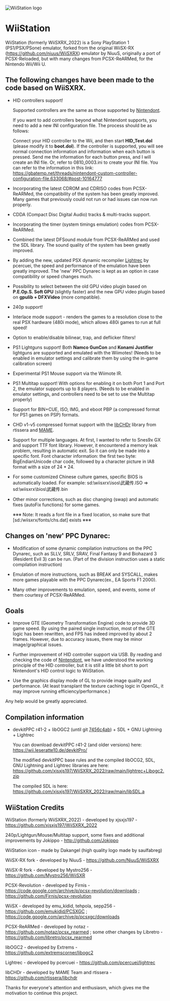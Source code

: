 ![WiiStation logo](https://github.com/xjsxjs197/WiiSXRX_2022/raw/main/logo.png)

# WiiStation

WiiStation (formerly WiiSXRX_2022) is a Sony PlayStation 1 (PS1/PSX/PSone) emulator, forked from the original WiiSX-RX (https://github.com/niuus/WiiSXRX) emulator by NiuuS, originally a port of PCSX-Reloaded, but with many changes from PCSX-ReARMed, for the Nintendo Wii/Wii U.

## The following changes have been made to the code based on WiiSXRX.

* HID controllers support!

  Supported controllers are the same as those supported by [Nintendont](https://github.com/FIX94/Nintendont).

  If you want to add controllers beyond what Nintendont supports, you need to add a new INI configuration file. The process should be as follows:
  
  Connect your HID controller to the Wii, and then start **HID_Test.dol** (please modify it to **boot.dol**). If the controller is supported, you will see normal connection information and information when each button is pressed.
  Send me the information for each button press, and I will create an INI file. Or, refer to 0810_0003.ini to create your INI file.
  You can refer to the information in this link:
  https://gbatemp.net/threads/nintendont-custom-controller-configuration-file.633068/#post-10164777

* Incorporating the latest CDROM and CDRISO codes from PCSX-ReARMed, the compatibility of the system has been greatly improved.
  Many games that previously could not run or had issues can now run properly.

* CDDA (Compact Disc Digital Audio) tracks & multi-tracks support.

* Incorporating the timer (system timings emulation) codes from PCSX-ReARMed.

* Combined the latest DFSound module from PCSX-ReARMed and used the SDL library.
  The sound quality of the system has been greatly improved.

* By adding the new, updated PSX dynamic recompiler [Lightrec](https://github.com/pcercuei/lightrec) by pcercuei, the speed and performance of the emulation have been greatly improved. The 'new' PPC Dynarec is kept as an option in case compatibility or speed changes much.

* Possibility to select between the old GPU video plugin based on **P.E.Op.S. Soft GPU** (slightly faster) and the new GPU video plugin based on **gpulib + DFXVideo** (more compatible).

* 240p support!

* Interlace mode support - renders the games to a resolution close to the real PSX hardware (480i mode), which allows 480i games to run at full speed!

* Option to enable/disable bilinear, trap, and deflicker filters!

* PS1 Lightguns support! Both **Namco GunCon** and **Konami Justifier** lightguns are supported and emulated with the Wiimotes! (Needs to be enabled in emulator settings and calibrate them by using the in-game calibration screen)

* Experimental PS1 Mouse support via the Wiimote IR.

* PS1 Multitap support! With options for enabling it on both Port 1 and Port 2, the emulator supports up to 8 players. (Needs to be enabled in emulator settings, and controllers need to be set to use the Multitap properly)

* Support for BIN+CUE, ISO, IMG, and eboot PBP (a compressed format for PS1 games on PSP) formats.

* CHD v1-v5 compressed format support with the [libCHDr](https://github.com/rtissera/libchdr) library from rtissera and [MAME](https://github.com/mamedev/mame).

* Support for multiple languages.
  At first, I wanted to refer to Snes9x GX and support TTF font library.
  However, it encountered a memory leak problem, resulting in automatic exit.
  So it can only be made into a specific font.
  Font character information: the first two byte: BigEndianUnicode char code, followed by a character picture in IA8 format with a size of 24 * 24.

* For some customized Chinese culture games, specific BIOS is automatically loaded.
  For example:  sd:\wiisxrx\isos\武藏传.ISO => sd:\wiisxrx\bios\武藏传.bin

* Other minor corrections, such as disc changing (swap) and automatic fixes (autoFix functions) for some games.

  ※※※ Note: It reads a font file in a fixed location, so make sure that [sd:/wiisxrx/fonts/chs.dat] exists ※※※

## Changes on 'new' PPC Dynarec:

* Modification of some dynamic compilation instructions on the PPC Dynarec, such as SLLV, SRLV, SRAV, Final Fantasy 9 and Biohazard 3 (Resident Evil 3) can be run.
(Part of the division instruction uses a static compilation instruction)

* Emulation of more instructions, such as BREAK and SYSCALL, makes more games playable with the PPC Dynarec(ex., EA Sports F1 2000).

* Many other improvements to emulation, speed, and events, some of them courtesy of PCSX-ReARMed.

## Goals

* Improve GTE (Geometry Transformation Engine) code to provide 3D game speed.
  By using the paired single instruction, most of the GTE logic has been rewritten, and FPS has indeed improved by about 2 frames.
  However, due to accuracy issues, there may be minor image/graphical issues.

* Further improvement of HID controller support via USB.
  By reading and checking the code of [Nintendont](https://github.com/FIX94/Nintendont), we have understood the working principle of the HID controller,
  but it is still a little bit short to port Nintendont's HID control logic to WiiStation.

* Use the graphics display mode of GL to provide image quality and performance.
  (At least transplant the texture caching logic in OpenGL, it may improve running efficiency/performance.)

Any help would be greatly appreciated.

## Compilation information

* devkitPPC r41-2 + libOGC2 (until git [7456c4ab](https://github.com/extremscorner/libogc2/commit/7456c4abf3e8e8ccd7eac7bb7cbe808128befa55)) + SDL + GNU Lightning + Lightrec

  You can download devkitPPC r41-2 (and older versions) here: https://wii.leseratte10.de/devkitPro/

  The modified devkitPPC base rules and the compiled libOCG2, SDL, GNU Lightning and Lightrec libraries are here: https://github.com/xjsxjs197/WiiSXRX_2022/raw/main/lightrec+Libogc2.zip

  The compiled SDL is here: https://github.com/xjsxjs197/WiiSXRX_2022/raw/main/libSDL.a

## WiiStation Credits

WiiStation (formerly WiiSXRX_2022) - developed by xjsxjs197 - https://github.com/xjsxjs197/WiiSXRX_2022

240p/Lightgun/Mouse/Multitap support, some fixes and additional improvements by Jokippo - http://github.com/Jokippo

WiiStation icon - made by Dakangel (high quality logo made by saulfabreg)

WiiSX-RX fork - developed by NiuuS - https://github.com/NiuuS/WiiSXRX

WiiSX-R fork - developed by Mystro256 - https://github.com/Mystro256/WiiSXR

PCSX-Revolution - developed by Firnis - https://code.google.com/archive/p/pcsx-revolution/downloads ; https://github.com/Firnis/pcsx-revolution

WiiSX - developed by emu_kidid, tehpola, sepp256 - https://github.com/emukidid/PCSXGC ; https://code.google.com/archive/p/pcsxgc/downloads

PCSX-ReARMed - developed by notaz - https://github.com/notaz/pcsx_rearmed ; some other changes by Libretro - https://github.com/libretro/pcsx_rearmed

libOGC2 - developed by Extrems - https://github.com/extremscorner/libogc2

Lightrec - developed by pcercuei - https://github.com/pcercuei/lightrec

libCHDr - developed by MAME Team and rtissera - https://github.com/rtissera/libchdr

Thanks for everyone's attention and enthusiasm, which gives me the motivation to continue this project.
